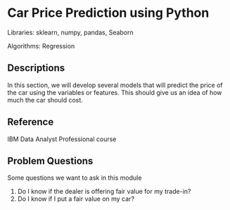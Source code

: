 
# Car Price Prediction using Python
Libraries: sklearn, numpy, pandas, Seaborn

Algorithms:
Regression
## Descriptions
In this section, we will develop several models that will predict the price of the car using the variables or features. This should give us an idea of how much the car should cost.
## Reference

IBM Data Analyst Professional course
## Problem Questions
Some questions we want to ask in this module

1. Do I know if the dealer is offering fair value for my trade-in?
2. Do I know if I put a fair value on my car?